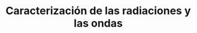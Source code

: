 ---
title: Caracterización de las radiaciones y las ondas
summary: ""
tags:
- caracterización-radiaciones-ondas
categories:
weight: 1

image:
  preview_only: true

_build:
  render: never

# Optional external URL for project (replaces project detail page).
external_link: "http://fisiquimicamente.com/recursos-fisica-quimica/radiofisica/ciclos-formativos/radioterapia-dosimetria/fundamentos-fisicos-equipos/TEMA1.pdf"

links:
- icon_pack: fas
  icon:
  name: ✏️ Hoja de problemas
  url: hoja-problemas-tema1.pdf
- icon_pack: fas
  icon:
  name: 🗒️ Actividad isótopos
  url: actividad-isotopos-tema1.docx
- icon_pack: fas
  icon:
  name: 💻 Proyecto final 1ª evaluación
  url: proyecto-final-1eval.pdf
---
